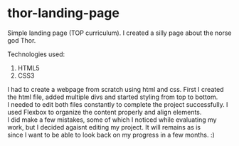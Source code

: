 # thor-landing-page

Simple landing page (TOP curriculum). I created a silly page about the norse god Thor.

Technologies used:

 <ol>
    <li>HTML5</li>
    <li>CSS3</li>
</ol>

<p>I had to create a webpage from scratch using html and css. First I created the html file, added multiple divs and started styling from top to bottom.
<br>I needed to edit both files constantly to complete the project successfully. I used Flexbox to organize the content properly and align elements.
</br>I did make a few mistakes, some of which I noticed while evaluating my work, but I decided agaisnt editing my project. It will remains as is
</br>since I want to be able to look back on my progress in a few months. :)</p>

